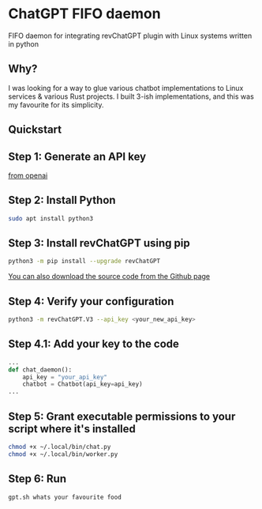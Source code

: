 # ChatGPT FIFO daemon
FIFO daemon for integrating revChatGPT plugin with Linux systems written in python

## Why?
I was looking for a way to glue various chatbot implementations to Linux services & various Rust projects. I built 3-ish implementations, and this was my favourite for its simplicity.

## Quickstart
## Step 1: Generate an API key
[from openai](https://platform.openai.com/account/api-keys)

## Step 2: Install Python
```bash
sudo apt install python3
```

## Step 3: Install revChatGPT using pip
```bash
python3 -m pip install --upgrade revChatGPT
```
[You can also download the source code from the Github page](https://github.com/openai/chatgpt-retrieval-plugin)

## Step 4: Verify your configuration
```bash
python3 -m revChatGPT.V3 --api_key <your_new_api_key>
```

## Step 4.1: Add your key to the code
```python
...
def chat_daemon():
    api_key = "your_api_key"
    chatbot = Chatbot(api_key=api_key)
...
```

## Step 5: Grant executable permissions to your script where it's installed
```bash
chmod +x ~/.local/bin/chat.py
chmod +x ~/.local/bin/worker.py
```
## Step 6: Run
```gpt.sh whats your favourite food```
